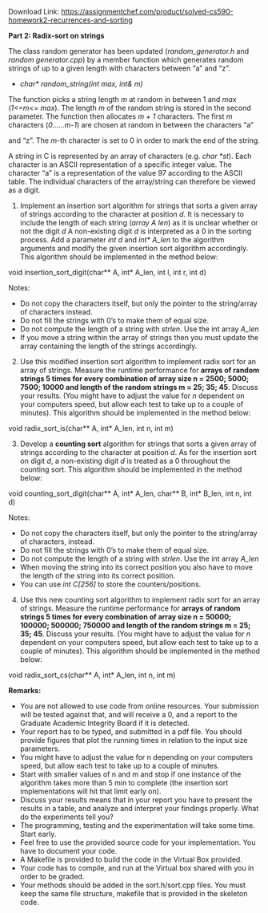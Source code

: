 Download Link: https://assignmentchef.com/product/solved-cs590-homework2-recurrences-and-sorting
<br>



<strong>Part 2: Radix-sort on strings</strong>

The class random generator has been updated (<em>random_generator.h</em> and <em>random generator.cpp</em>) by a member function which generates random strings of up to a given length with characters between “a” and “z”.

<ul>

 <li><em>char* random_string(int max, int&amp; m)</em></li>

</ul>

The function picks a string length <em>m</em> at random in between 1 and <em>max</em> (<em>1&lt;=m&lt;= max</em>). The length <em>m</em> of the random string is stored in the second parameter. The function then allocates <em>m + 1 </em>characters. The first <em>m </em>characters (<em>0……m-1</em>) are chosen at random in between the characters “a”

and “z”. The <em>m</em>-th character is set to 0 in order to mark the end of the string.




A string in C is represented by an array of characters (e.g. <em>char *st</em>). Each character is an ASCII representation of a specific integer value. The character “a” is a representation of the value 97 according to the ASCII table. The individual characters of the array/string can therefore be viewed as a digit.




<ol>

 <li>Implement an insertion sort algorithm for strings that sorts a given array of strings according to the character at position <em>d</em>. It is necessary to include the length of each string (<em>array A len</em>) as it is unclear whether or not the digit<em> d</em> A non-existing digit <em>d</em> is interpreted as a 0 in the sorting process. Add a parameter <em>int d </em>and <em>int* A_len</em> to the algorithm arguments and modify the given insertion sort algorithm accordingly. This algorithm should be implemented in the method below:</li>

</ol>

void insertion_sort_digit(char** A, int* A_len, int l, int r, int d)

Notes:

<ul>

 <li>Do not copy the characters itself, but only the pointer to the string/array of characters instead.</li>

 <li>Do not fill the strings with 0’s to make them of equal size.</li>

 <li>Do not compute the length of a string with <em>strlen</em>. Use the int array <em>A_len</em></li>

 <li>If you move a string within the array of strings then you must update the array containing the length of the strings accordingly.</li>

</ul>




<ol start="2">

 <li>Use this modified insertion sort algorithm to implement radix sort for an array of strings. Measure the runtime performance for <strong>arrays of random</strong> <strong>strings 5 times for every combination of array size n = 2500; 5000; 7500; 10000 and length of the random strings m = 25; 35; 45</strong>. Discuss your results. (You might have to adjust the value for <em>n</em> dependent on your computers speed, but allow each test to take up to a couple of minutes). This algorithm should be implemented in the method below:</li>

</ol>

void radix_sort_is(char** A, int* A_len, int n, int m)




<ol start="3">

 <li>Develop a <strong>counting sort</strong> algorithm for strings that sorts a given array of strings according to the character at position<em> d</em>. As for the insertion sort on digit <em>d</em>, a non-existing digit <em>d</em> is treated as a 0 throughout the counting sort. This algorithm should be implemented in the method below:</li>

</ol>

void counting_sort_digit(char** A, int* A_len, char** B, int* B_len, int n, int d)




Notes:

<ul>

 <li>Do not copy the characters itself, but only the pointer to the string/array of characters, instead.</li>

 <li>Do not fill the strings with 0’s to make them of equal size.</li>

 <li>Do not compute the length of a string with <em>strlen</em>. Use the int array <em>A_len</em></li>

 <li>When moving the string into its correct position you also have to move the length of the string into its correct position.</li>

 <li>You can use <em>int C[256]</em> to store the counters/positions.</li>

</ul>

<ol start="4">

 <li>Use this new counting sort algorithm to implement radix sort for an array of strings. Measure the runtime performance for <strong>arrays of random strings 5 times for every combination of array size n = 50000; 100000; 500000; 750000 and length of the random strings m = 25; 35; 45</strong>. Discuss your results. (You might have to adjust the value for <em>n</em> dependent on your computers speed, but allow each test to take up to a couple of minutes). This algorithm should be implemented in the method below:</li>

</ol>

void radix_sort_cs(char** A, int* A_len, int n, int m)




<strong>Remarks:</strong>

<ul>

 <li>You are not allowed to use code from online resources. Your submission will be tested against that, and will receive a 0, and a report to the Graduate Academic Integrity Board if it is detected.</li>

 <li>Your report has to be typed, and submitted in a pdf file. You should provide figures that plot the running times in relation to the input size parameters.</li>

 <li>You might have to adjust the value for n depending on your computers speed, but allow each test to take up to a couple of minutes.</li>

 <li>Start with smaller values of n and m and stop if one instance of the algorithm takes more than 5 min to complete (the insertion sort implementations will hit that limit early on).</li>

 <li>Discuss your results means that in your report you have to present the results in a table, and analyze and interpret your findings properly. What do the experiments tell you?</li>

 <li>The programming, testing and the experimentation will take some time. Start early.</li>

 <li>Feel free to use the provided source code for your implementation. You have to document your code.</li>

 <li>A Makefile is provided to build the code in the Virtual Box provided.</li>

 <li>Your code has to compile, and run at the Virtual box shared with you in order to be graded.</li>

 <li>Your methods should be added in the sort.h/sort.cpp files. You must keep the same file structure, makefile that is provided in the skeleton code.</li>

</ul>








